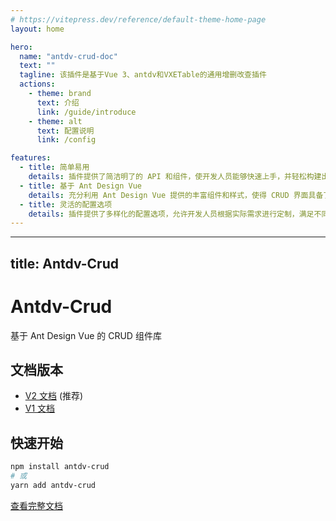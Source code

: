 ```yaml
---
# https://vitepress.dev/reference/default-theme-home-page
layout: home

hero:
  name: "antdv-crud-doc"
  text: ""
  tagline: 该插件是基于Vue 3、antdv和VXETable的通用增删改查插件
  actions:
    - theme: brand
      text: 介绍
      link: /guide/introduce
    - theme: alt
      text: 配置说明
      link: /config

features:
  - title: 简单易用
    details: 插件提供了简洁明了的 API 和组件，使开发人员能够快速上手，并轻松构建出美观实用的 CRUD 界面。
  - title: 基于 Ant Design Vue
    details: 充分利用 Ant Design Vue 提供的丰富组件和样式，使得 CRUD 界面具备了统一的视觉风格和良好的用户体验。
  - title: 灵活的配置选项
    details: 插件提供了多样化的配置选项，允许开发人员根据实际需求进行定制，满足不同项目的需求。
---
```


---
title: Antdv-Crud
---

# Antdv-Crud

基于 Ant Design Vue 的 CRUD 组件库

## 文档版本

- [V2 文档](/v2/) (推荐)
- [V1 文档](/v1/)

## 快速开始

```bash
npm install antdv-crud
# 或
yarn add antdv-crud
```

[查看完整文档](/v2/)

